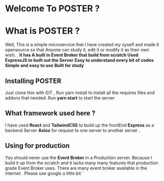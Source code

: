 # Welcome To POSTER ? 

# What is POSTER ?

Well, This is a simple microservice that I have created my syself and made it opensource so that Anyone can study it, edit it or modify it as their own wish. .
**It has A built in Event Broker that build from scratch** 
**Used ExpressJS to built out the Server**
**Easy to understand every bit of codes**
**Simple and easy to use**
**Built for study** 


## Installing POSTER

Just clone this with GIT , Run yarn install to install all the requires files and addons that needed. Run **yarn start** to start the server

## What framework used here ?

I have used **React** and **TailwindCSS** to build up the frontEnd
**Express** as a backend Server
**Axios** for request to one server to another server . 

## Using for production

You should never use the **Event Broker** in a Production server. Because I build it up from the scratch and it lacks many many features that production grade Event Broker uses. There are many event broker available in the internet . Please use google a little bit `
